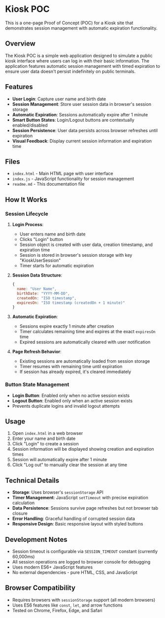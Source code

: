 # Kiosk POC

This is a one-page Proof of Concept (POC) for a Kiosk site that demonstrates session management with automatic expiration functionality.

## Overview

The Kiosk POC is a simple web application designed to simulate a public kiosk interface where users can log in with their basic information. The application features automatic session management with timed expiration to ensure user data doesn't persist indefinitely on public terminals.

## Features

- **User Login**: Capture user name and birth date
- **Session Management**: Store user session data in browser's session storage
- **Automatic Expiration**: Sessions automatically expire after 1 minute
- **Smart Button States**: Login/Logout buttons are contextually enabled/disabled
- **Session Persistence**: User data persists across browser refreshes until expiration
- **Visual Feedback**: Display current session information and expiration time

## Files

- `index.html` - Main HTML page with user interface
- `index.js` - JavaScript functionality for session management
- `readme.md` - This documentation file

## How It Works

### Session Lifecycle

1. **Login Process**:
   - User enters name and birth date
   - Clicks "Login" button
   - Session object is created with user data, creation timestamp, and expiration time
   - Session is stored in browser's session storage with key "KioskUserSession"
   - Timer starts for automatic expiration

2. **Session Data Structure**:
   ```javascript
   {
     name: "User Name",
     birthDate: "YYYY-MM-DD",
     createdOn: "ISO timestamp",
     expiresOn: "ISO timestamp (createdOn + 1 minute)"
   }
   ```

3. **Automatic Expiration**:
   - Sessions expire exactly 1 minute after creation
   - Timer calculates remaining time and expires at the exact `expiresOn` time
   - Expired sessions are automatically cleared with user notification

4. **Page Refresh Behavior**:
   - Existing sessions are automatically loaded from session storage
   - Timer resumes with remaining time until expiration
   - If session has already expired, it's cleared immediately

### Button State Management

- **Login Button**: Enabled only when no active session exists
- **Logout Button**: Enabled only when an active session exists
- Prevents duplicate logins and invalid logout attempts

## Usage

1. Open `index.html` in a web browser
2. Enter your name and birth date
3. Click "Login" to create a session
4. Session information will be displayed showing creation and expiration times
5. Session will automatically expire after 1 minute
6. Click "Log out" to manually clear the session at any time

## Technical Details

- **Storage**: Uses browser's `sessionStorage` API
- **Timer Management**: JavaScript `setTimeout` with precise expiration calculation
- **Data Persistence**: Sessions survive page refreshes but not browser tab closure
- **Error Handling**: Graceful handling of corrupted session data
- **Responsive Design**: Basic responsive layout with styled buttons

## Development Notes

- Session timeout is configurable via `SESSION_TIMEOUT` constant (currently 60,000ms)
- All session operations are logged to browser console for debugging
- Uses modern ES6+ JavaScript features
- No external dependencies - pure HTML, CSS, and JavaScript

## Browser Compatibility

- Requires browsers with `sessionStorage` support (all modern browsers)
- Uses ES6 features like `const`, `let`, and arrow functions
- Tested on Chrome, Firefox, Edge, and Safari

